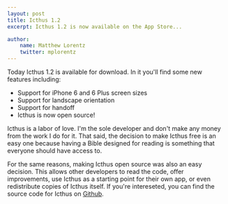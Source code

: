 ```yaml
---
layout: post
title: Icthus 1.2
excerpt: Icthus 1.2 is now available on the App Store...

author:
    name: Matthew Lorentz
    twitter: mplorentz
---
```


Today Icthus 1.2 is available for download. In it you'll find some new features including:
* Support for iPhone 6 and 6 Plus screen sizes
* Support for landscape orientation
* Support for handoff
* Icthus is now open source!

Icthus is a labor of love. I'm the sole developer and don't make any money from the work I do for it. That said, the decision to make Icthus free is an easy one because having a Bible designed for reading is something that everyone should have access to. 

For the same reasons, making Icthus open source was also an easy decision. This allows other developers to read the code, offer improvements, use Icthus as a starting point for their own app, or even redistribute copies of Icthus itself. If you're intereseted, you can find the source code for Icthus on [Github](https://github.com/icthus/icthus-ios).
